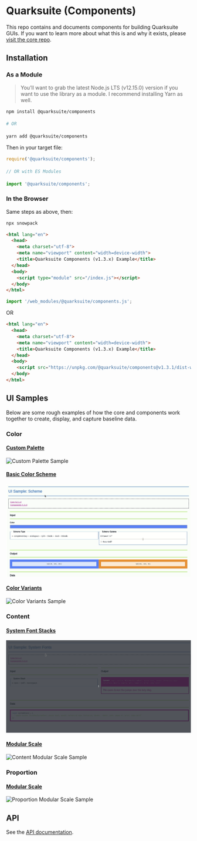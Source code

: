 # Quarksuite (Components)

This repo contains and documents components for building Quarksuite GUIs. If you want to learn more about what this is and why it exists, please [visit the core repo](https://github.com/quarksuite/core).

## Installation

### As a Module

>You’ll want to grab the latest Node.js LTS (v12.15.0) version if you want to use the library as a module. I recommend installing Yarn as well.

```bash
npm install @quarksuite/components

# OR

yarn add @quarksuite/components
```

Then in your target file:

```js
require('@quarksuite/components');

// OR with ES Modules

import '@quarksuite/components';
```

### In the Browser

Same steps as above, then:

```bash
npx snowpack
```

```html
<html lang="en">
  <head>
    <meta charset="utf-8">
    <meta name="viewport" content="width=device-width">
    <title>Quarksuite Components (v1.3.x) Example</title>
  </head>
  <body>
    <script type="module" src="/index.js"></script>
  </body>
</html>
```

```js
import '/web_modules/@quarksuite/components.js';
```


OR

```html
<html lang="en">
  <head>
    <meta charset="utf-8">
    <meta name="viewport" content="width=device-width">
    <title>Quarksuite Components (v1.3.x) Example</title>
  </head>
  <body>
    <script src="https://unpkg.com/@quarksuite/components@v1.3.1/dist-web/index.js"></script>
  </body>
</html>
```

## UI Samples

Below are some rough examples of how the core and components work together to create, display, and capture baseline data.

### Color

#### [Custom Palette](https://color-ui-sample-custom.now.sh)

![Custom Palette Sample](assets/color-ui-sample-custom.gif)

#### [Basic Color Scheme](https://color-ui-sample-scheme.now.sh)

![Basic Scheme Sample](assets/color-ui-sample-scheme.gif)

#### [Color Variants](https://color-ui-sample-variants.now.sh)

![Color Variants Sample](assets/color-ui-sample-variants.gif)

### Content

#### [System Font Stacks](https://font-ui-sample-system.now.sh)

![System Font Stack Sample](assets/font-ui-sample-system.gif)

#### [Modular Scale](https://font-ui-sample-scale.now.sh)

![Content Modular Scale Sample](assets/font-ui-sample-scale.gif)

### Proportion

#### [Modular Scale](https://proportion-ui-sample-scale.now.sh)

![Proportion Modular Scale Sample](assets/proportion-ui-sample-scale.gif)

## API

See the [API documentation](API.md).

